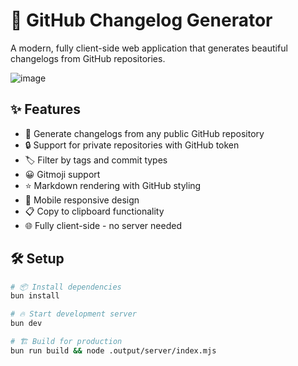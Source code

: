 # 🚀 GitHub Changelog Generator

A modern, fully client-side web application that generates beautiful changelogs from GitHub repositories.

![image](https://github.com/user-attachments/assets/17f8acb9-adc5-4db2-843e-e3e83579d79e)

## ✨ Features

- 📝 Generate changelogs from any public GitHub repository
- 🔒 Support for private repositories with GitHub token
- 🏷️ Filter by tags and commit types
- 😀 Gitmoji support
- ⭐ Markdown rendering with GitHub styling
- 📱 Mobile responsive design
- 📋 Copy to clipboard functionality
- 🌐 Fully client-side - no server needed

## 🛠️ Setup

```bash
# 📦 Install dependencies
bun install

# 🔥 Start development server
bun dev

# 🏗️ Build for production
bun run build && node .output/server/index.mjs 
```
